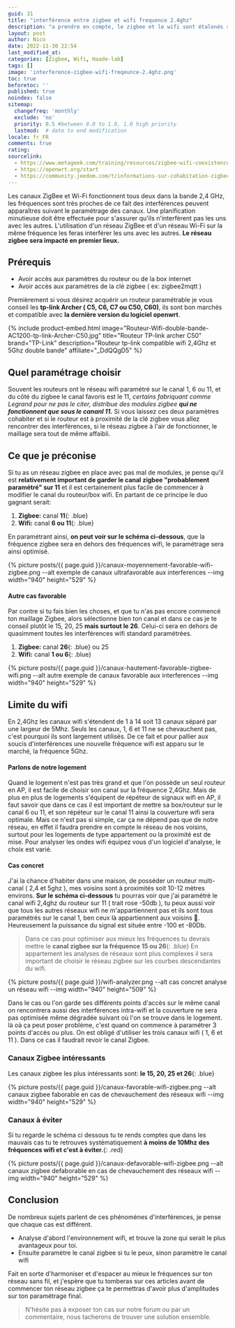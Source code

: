 ```yaml
---
guid: 31
title: "interférence entre zigbee et wifi frequence 2.4ghz"
description: "a prendre en compte, le zigbee et le wifi sont étalonés sur la frequence 2.4ghz, quelques conseils à prendre en compte lors du paramétrage des canaux afin d'améliorer la qualité du maillage"
layout: post
author: Nico
date: 2022-11-30 22:54
last_modified_at: 
categories: [Zigbee, Wifi, Haade-lab]
tags: []
image: 'interference-zigbee-wifi-freqeunce-2.4ghz.png'
toc: true
beforetoc: ''
published: true
noindex: false
sitemap:
  changefreq: 'monthly'
  exclude: 'no'
  priority: 0.5 #between 0.0 to 1.0, 1.0 high priority
  lastmod:  # date to end modification
locale: fr_FR
comments: true
rating:  
sourcelink:
  - https://www.metageek.com/training/resources/zigbee-wifi-coexistence/
  - https://openwrt.org/start
  - https://community.jeedom.com/t/informations-sur-cohabitation-zigbee-et-wifi/50821
---
```


Les canaux ZigBee et Wi-Fi fonctionnent tous deux dans la bande 2,4 GHz, les fréquences sont très proches de ce fait des interférences peuvent apparaîtres suivant le paramétrage des canaux. Une planification minutieuse doit être effectuée pour s'assurer qu'ils n'interfèrent pas les uns avec les autres.
L'utilisation d'un réseau ZigBee et d'un réseau Wi-Fi sur la même fréquence les feras interférer les uns avec les autres. **Le réseau zigbee sera impacté en premier lieux.**

## Prérequis

- Avoir accès aux paramètres du routeur ou de la box internet
- Avoir accès aux paramètres de la clé zigbee ( ex: zigbee2mqtt )

Premièrement si vous désirez acquérir un routeur paramétrable je vous conseil les **tp-link Archer ( C5, C6, C7 ou C50, C60)**, ils sont bon marchés et compatible avec **la dernière version du logiciel openwrt**.

{% include product-embed.html image="Routeur-Wifi-double-bande-AC1200-tp-link-Archer-C50.jpg" title="Routeur TP-link archer C50" brand="TP-Link" description="Routeur tp-link compatible wifi 2,4Ghz et 5Ghz double bande" affiliate="_DdQQgD5" %}

## Quel paramétrage choisir

Souvent les routeurs ont le réseau wifi paramétré sur le canal 1, 6 ou 11, et du côté du zigbee le canal favoris est le 11, *certains fabriquant comme Legrand pour ne pas le citer, distribue des modules zigbee **qui ne fonctionnent que sous le cananl 11.***
Si vous laissez ces deux paramètres cohabiter et si le routeur est à proximité de la clé zigbee vous allez rencontrer des interférences, si le réseau zigbee à l'air de fonctionner, le maillage sera tout de même affaibli.

## Ce que je préconise

Si tu as un réseau zigbee en place avec pas mal de modules, je pense qu'il est **relativement important de garder le canal zigbee "probablement paramétré" sur 11** et il est certainement plus facile de commencer à modifier le canal du routeur/box wifi.
En partant de ce principe le duo gagnant serait:

1. **Zigbee:** canal **11**{: .blue}
2. **Wifi:** canal **6 ou 11**{: .blue}

En paramétrant ainsi, **on peut voir sur le schéma ci-dessous**, que la fréquence zigbee sera en dehors des fréquences wifi, le paramétrage sera ainsi optimisé.

{% picture posts/{{ page.guid }}/canaux-moyennement-favorable-wifi-zigbee.png --alt exemple de canaux ultrafavorable aux interferences --img width="940" height="529" %}

#### Autre cas favorable

Par contre si tu fais bien les choses, et que tu n'as pas encore commencé ton maillage Zigbee, alors sélectionne bien ton canal et dans ce cas je te conseil plutôt le 15, 20, 25 **mais surtout le 26**. Celui-ci sera en dehors de quasimment toutes les interférences wifi standard paramétrées.

1. **Zigbee:** canal **26**{: .blue} ou 25
2. **Wifi:** canal **1 ou 6**{: .blue}

{% picture posts/{{ page.guid }}/canaux-hautement-favorable-zigbee-wifi.png --alt autre exemple de canaux favorable aux interferences --img width="940" height="529" %}

## Limite du wifi

En 2,4Ghz les canaux wifi s'étendent de 1 à 14 soit 13 canaux séparé par une largeur de 5Mhz. Seuls les canaux, 1, 6 et 11 ne se chevauchent pas, c'est pourquoi ils sont largement utilisés. De ce fait et pour pallier aux soucis d'interférences une nouvelle fréquence wifi est apparu sur le marché, la fréquence 5Ghz.

#### Parlons de notre logement

Quand le logement n'est pas très grand et que l'on possède un seul routeur en AP, il est facile de choisir son canal sur la fréquence 2,4Ghz. Mais de plus en plus de logements s'équipent de répéteur de signaux wifi en AP, il faut savoir que dans ce cas il est important de mettre sa box/routeur sur le canal 6 ou 11, et son répéteur sur le canal 11 ainsi la couverture wifi sera optimale.
Mais ce n'est pas si simple, car ça ne dépend pas que de notre réseau, en effet il faudra prendre en compte le réseau de nos voisins, surtout pour les logements de type appartement ou la proximité est de mise. Pour analyser les ondes wifi équipez vous d'un logiciel d'analyse, le choix est varié.

#### Cas concret

J'ai la chance d'habiter dans une maison, de posséder un routeur multi-canal ( 2,4 et 5ghz ), mes voisins sont à proximités soit 10-12 mètres environs. **Sur le schéma ci-dessous** tu pourras voir que j'ai paramétré le canal wifi 2,4ghz du routeur sur 11 ( trait rose -50db ), tu peux aussi voir que tous les autres réseaux wifi ne m'appartiennent pas et ils sont tous paramétrés sur le canal 1, ben ceux là appartiennent aux voisins 🤬. Heureusement la puissance du signal est située entre -100 et -80Db.

> Dans ce cas pour optimiser aux mieux les fréquences tu devrais mettre le **canal zigbee sur la fréquence 15 ou 26**{: .blue}
> En appartement les analyses de réseaux sont plus complexes il sera important de choisir le réseau zigbee sur les courbes descendantes du wifi.

{% picture posts/{{ page.guid }}/wifi-analyzer.png --alt cas concret analyse un réseau wifi --img width="940" height="509" %}

Dans le cas ou l'on garde ses différents points d'accès sur le même canal on rencontrera aussi des interférences intra-wifi et la couverture ne sera pas optimisée même dégradée suivant où l'on se trouve dans le logement. là oà ça peut poser problème, c'est quand on commence à paramétrer 3 points d'accès ou plus. On est obligé d'utiliser les trois canaux wifi ( 1, 6 et 11 ). 
Dans ce cas il faudrait revoir le canal Zigbee.

### Canaux Zigbee intéressants

Les canaux zigbee les plus intéressants sont:
**le 15, 20, 25 et 26**{: .blue}

{% picture posts/{{ page.guid }}/canaux-favorable-wifi-zigbee.png --alt canaux zigbee faborable en cas de chevauchement des réseaux wifi --img width="940" height="529" %}

### Canaux à éviter

Si tu regarde le schéma ci dessous tu te rends comptes que dans les mauvais cas tu te retrouves systématiquement **à moins de 10Mhz des fréquences wifi et c'est à éviter.**{: .red}

{% picture posts/{{ page.guid }}/canaux-defavorable-wifi-zigbee.png --alt canaux zigbee defaborable en cas de chevauchement des réseaux wifi --img width="940" height="529" %}

## Conclusion

De nombreux sujets parlent de ces phénomènes d'interférences, je pense que chaque cas est différent.
- Analyse d'abord l'environnement wifi, et trouve la zone qui serait le plus avantageux pour toi.
- Ensuite paramètre le canal zigbee si tu le peux, sinon paramètre le canal wifi
  
Fait en sorte d'harmoniser et d'espacer au mieux le fréquences sur ton réseau sans fil, et j'espère que tu tomberas sur ces articles avant de commencer ton réseau zigbee ça te permettras d'avoir plus d'amplitudes sur ton paramétrage final.

> N'hésite pas à exposer ton cas sur notre forum ou par un commentaire, nous tacherons de trouver une solution ensemble.
